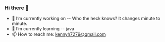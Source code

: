 ### Hi there 👋
- 🔭 I’m currently working on -- Who the heck knows? It changes minute to minute.
- 🌱 I’m currently learning -- java
- 📫 How to reach me: kennyh7279@gmail.com
